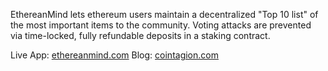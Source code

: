 EthereanMind lets ethereum users maintain a decentralized "Top 10 list" of the most important items to the community. Voting attacks are prevented via time-locked, fully refundable deposits in a staking contract.

Live App: [ethereanmind.com](http://ethereanmind.com)
Blog: [cointagion.com](http://cointagion.com)
